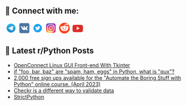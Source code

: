 ## 🔎 Connect with me:
[<img src="https://github.com/bullbesh/bullbesh/blob/main/images/Telegram.png" width="32" height="32" />](https://t.me/bullbesh)
[<img src="https://github.com/bullbesh/bullbesh/blob/main/images/VK.png" width="32" height="32" />](https://vk.com/bullbesh)
[<img src="https://github.com/bullbesh/bullbesh/blob/main/images/Twitter.png" width="32" height="32" />](https://twitter.com/bullbesh1)
[<img src="https://github.com/bullbesh/bullbesh/blob/main/images/Instagram.png" width="32" height="32" />](https://www.instagram.com/bullbesh)
[<img src="https://github.com/bullbesh/bullbesh/blob/main/images/Reddit.png" width="32" height="32" />](https://www.reddit.com/user/bullbesh)
[<img src="https://github.com/bullbesh/bullbesh/blob/main/images/YouTube.png" width="32" height="32" />](https://www.youtube.com/channel/UCtfjRs6uzgq5mfm8S06WTcg)

## 📕 Latest r/Python Posts
<!-- BLOG-POST-LIST:START -->
- [OpenConnect Linux GUI Front-end With Tkinter](https://www.reddit.com/r/Python/comments/12crz98/openconnect_linux_gui_frontend_with_tkinter/)
- [if &quot;foo, bar, baz&quot; are &quot;spam, ham, eggs&quot; in Python, what is &quot;qux&quot;?](https://www.reddit.com/r/Python/comments/12coive/if_foo_bar_baz_are_spam_ham_eggs_in_python_what/)
- [2,000 free sign ups available for the &quot;Automate the Boring Stuff with Python&quot; online course. &lpar;April 2023&rpar;](https://www.reddit.com/r/Python/comments/12cn56l/2000_free_sign_ups_available_for_the_automate_the/)
- [Checkr is a different way to validate data](https://www.reddit.com/r/Python/comments/12cmp0v/checkr_is_a_different_way_to_validate_data/)
- [StrictPython](https://www.reddit.com/r/Python/comments/12clzsx/strictpython/)
<!-- BLOG-POST-LIST:END -->
